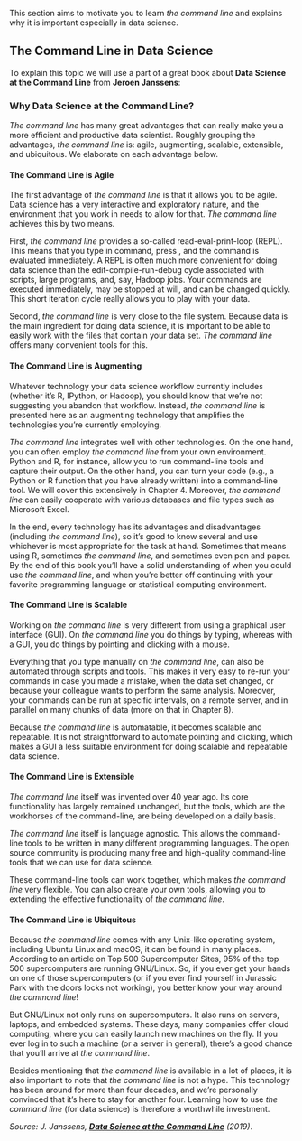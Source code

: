 

This section aims to motivate you to learn _the command line_ and explains why it is important especially in data science.


## The Command Line in Data Science

To explain this topic we will use a part of a great book about **Data Science at the Command Line** from **Jeroen Janssens**:


### Why Data Science at the Command Line?

_The command line_ has many great advantages that can really make you a more efficient and productive data scientist. Roughly grouping the advantages, _the command line_ is: agile, augmenting, scalable, extensible, and ubiquitous. We elaborate on each advantage below.

#### The Command Line is Agile

The first advantage of _the command line_ is that it allows you to be agile. Data science has a very interactive and exploratory nature, and the environment that you work in needs to allow for that. _The command line_ achieves this by two means.

First, _the command line_ provides a so-called read-eval-print-loop (REPL). This means that you type in command, press , and the command is evaluated immediately. A REPL is often much more convenient for doing data science than the edit-compile-run-debug cycle associated with scripts, large programs, and, say, Hadoop jobs. Your commands are executed immediately, may be stopped at will, and can be changed quickly. This short iteration cycle really allows you to play with your data.

Second, _the command line_ is very close to the file system. Because data is the main ingredient for doing data science, it is important to be able to easily work with the files that contain your data set. _The command line_ offers many convenient tools for this.

#### The Command Line is Augmenting

Whatever technology your data science workflow currently includes (whether it’s R, IPython, or Hadoop), you should know that we’re not suggesting you abandon that workflow. Instead, _the command line_ is presented here as an augmenting technology that amplifies the technologies you’re currently employing.

_The command line_ integrates well with other technologies. On the one hand, you can often employ _the command line_ from your own environment. Python and R, for instance, allow you to run command-line tools and capture their output. On the other hand, you can turn your code (e.g., a Python or R function that you have already written) into a command-line tool. We will cover this extensively in Chapter 4. Moreover, _the command line_ can easily cooperate with various databases and file types such as Microsoft Excel.

In the end, every technology has its advantages and disadvantages (including _the command line_), so it’s good to know several and use whichever is most appropriate for the task at hand. Sometimes that means using R, sometimes _the command line_, and sometimes even pen and paper. By the end of this book you’ll have a solid understanding of when you could use _the command line_, and when you’re better off continuing with your favorite programming language or statistical computing environment.

#### The Command Line is Scalable

Working on _the command line_ is very different from using a graphical user interface (GUI). On _the command line_ you do things by typing, whereas with a GUI, you do things by pointing and clicking with a mouse.

Everything that you type manually on _the command line_, can also be automated through scripts and tools. This makes it very easy to re-run your commands in case you made a mistake, when the data set changed, or because your colleague wants to perform the same analysis. Moreover, your commands can be run at specific intervals, on a remote server, and in parallel on many chunks of data (more on that in Chapter 8).

Because _the command line_ is automatable, it becomes scalable and repeatable. It is not straightforward to automate pointing and clicking, which makes a GUI a less suitable environment for doing scalable and repeatable data science.

#### The Command Line is Extensible

_The command line_ itself was invented over 40 year ago. Its core functionality has largely remained unchanged, but the tools, which are the workhorses of the command-line, are being developed on a daily basis.

_The command line_ itself is language agnostic. This allows the command-line tools to be written in many different programming languages. The open source community is producing many free and high-quality command-line tools that we can use for data science.

These command-line tools can work together, which makes _the command line_ very flexible. You can also create your own tools, allowing you to extending the effective functionality of _the command line_.

#### The Command Line is Ubiquitous

Because _the command line_ comes with any Unix-like operating system, including Ubuntu Linux and macOS, it can be found in many places. According to an article on Top 500 Supercomputer Sites, 95% of the top 500 supercomputers are running GNU/Linux. So, if you ever get your hands on one of those supercomputers (or if you ever find yourself in Jurassic Park with the doors locks not working), you better know your way around _the command line_!

But GNU/Linux not only runs on supercomputers. It also runs on servers, laptops, and embedded systems. These days, many companies offer cloud computing, where you can easily launch new machines on the fly. If you ever log in to such a machine (or a server in general), there’s a good chance that you’ll arrive at _the command line_.

Besides mentioning that _the command line_ is available in a lot of places, it is also important to note that _the command line_ is not a hype. This technology has been around for more than four decades, and we’re personally convinced that it’s here to stay for another four. Learning how to use _the command line_ (for data science) is therefore a worthwhile investment.


_Source: J. Janssens,  [**Data Science at the Command Line**](https://www.datascienceatthecommandline.com/) (2019)_.
